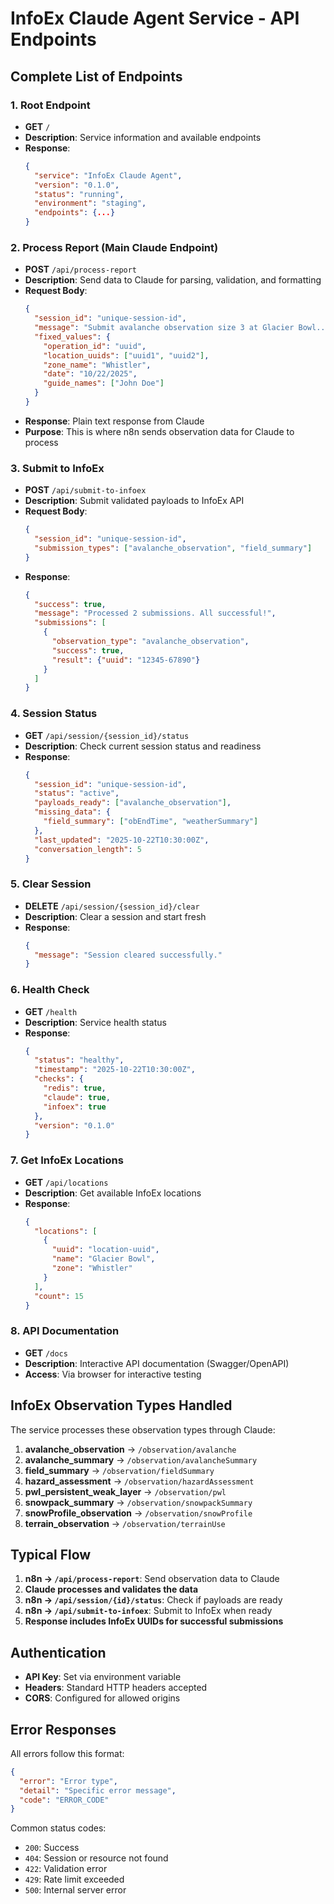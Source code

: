 # InfoEx Claude Agent Service - API Endpoints

## Complete List of Endpoints

### 1. **Root Endpoint**
- **GET** `/`
- **Description**: Service information and available endpoints
- **Response**: 
  ```json
  {
    "service": "InfoEx Claude Agent",
    "version": "0.1.0",
    "status": "running",
    "environment": "staging",
    "endpoints": {...}
  }
  ```

### 2. **Process Report** (Main Claude Endpoint)
- **POST** `/api/process-report`
- **Description**: Send data to Claude for parsing, validation, and formatting
- **Request Body**:
  ```json
  {
    "session_id": "unique-session-id",
    "message": "Submit avalanche observation size 3 at Glacier Bowl...",
    "fixed_values": {
      "operation_id": "uuid",
      "location_uuids": ["uuid1", "uuid2"],
      "zone_name": "Whistler",
      "date": "10/22/2025",
      "guide_names": ["John Doe"]
    }
  }
  ```
- **Response**: Plain text response from Claude
- **Purpose**: This is where n8n sends observation data for Claude to process

### 3. **Submit to InfoEx**
- **POST** `/api/submit-to-infoex`
- **Description**: Submit validated payloads to InfoEx API
- **Request Body**:
  ```json
  {
    "session_id": "unique-session-id",
    "submission_types": ["avalanche_observation", "field_summary"]
  }
  ```
- **Response**:
  ```json
  {
    "success": true,
    "message": "Processed 2 submissions. All successful!",
    "submissions": [
      {
        "observation_type": "avalanche_observation",
        "success": true,
        "result": {"uuid": "12345-67890"}
      }
    ]
  }
  ```

### 4. **Session Status**
- **GET** `/api/session/{session_id}/status`
- **Description**: Check current session status and readiness
- **Response**:
  ```json
  {
    "session_id": "unique-session-id",
    "status": "active",
    "payloads_ready": ["avalanche_observation"],
    "missing_data": {
      "field_summary": ["obEndTime", "weatherSummary"]
    },
    "last_updated": "2025-10-22T10:30:00Z",
    "conversation_length": 5
  }
  ```

### 5. **Clear Session**
- **DELETE** `/api/session/{session_id}/clear`
- **Description**: Clear a session and start fresh
- **Response**:
  ```json
  {
    "message": "Session cleared successfully."
  }
  ```

### 6. **Health Check**
- **GET** `/health`
- **Description**: Service health status
- **Response**:
  ```json
  {
    "status": "healthy",
    "timestamp": "2025-10-22T10:30:00Z",
    "checks": {
      "redis": true,
      "claude": true,
      "infoex": true
    },
    "version": "0.1.0"
  }
  ```

### 7. **Get InfoEx Locations**
- **GET** `/api/locations`
- **Description**: Get available InfoEx locations
- **Response**:
  ```json
  {
    "locations": [
      {
        "uuid": "location-uuid",
        "name": "Glacier Bowl",
        "zone": "Whistler"
      }
    ],
    "count": 15
  }
  ```

### 8. **API Documentation**
- **GET** `/docs`
- **Description**: Interactive API documentation (Swagger/OpenAPI)
- **Access**: Via browser for interactive testing

## InfoEx Observation Types Handled

The service processes these observation types through Claude:

1. **avalanche_observation** → `/observation/avalanche`
2. **avalanche_summary** → `/observation/avalancheSummary`
3. **field_summary** → `/observation/fieldSummary`
4. **hazard_assessment** → `/observation/hazardAssessment`
5. **pwl_persistent_weak_layer** → `/observation/pwl`
6. **snowpack_summary** → `/observation/snowpackSummary`
7. **snowProfile_observation** → `/observation/snowProfile`
8. **terrain_observation** → `/observation/terrainUse`

## Typical Flow

1. **n8n → `/api/process-report`**: Send observation data to Claude
2. **Claude processes and validates the data**
3. **n8n → `/api/session/{id}/status`**: Check if payloads are ready
4. **n8n → `/api/submit-to-infoex`**: Submit to InfoEx when ready
5. **Response includes InfoEx UUIDs for successful submissions**

## Authentication

- **API Key**: Set via environment variable
- **Headers**: Standard HTTP headers accepted
- **CORS**: Configured for allowed origins

## Error Responses

All errors follow this format:
```json
{
  "error": "Error type",
  "detail": "Specific error message",
  "code": "ERROR_CODE"
}
```

Common status codes:
- `200`: Success
- `404`: Session or resource not found
- `422`: Validation error
- `429`: Rate limit exceeded
- `500`: Internal server error
